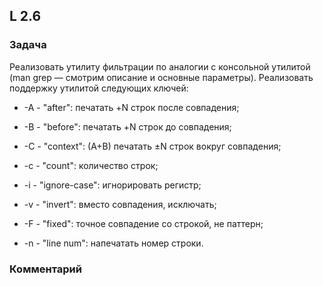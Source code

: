 ## L 2.6

### Задача
Реализовать утилиту фильтрации по аналогии с консольной утилитой (man grep — смотрим описание и основные параметры).
Реализовать поддержку утилитой следующих ключей:
- -A - "after": печатать +N строк после совпадения;

- -B - "before": печатать +N строк до совпадения;

- -C - "context": (A+B) печатать ±N строк вокруг совпадения;

- -c - "count": количество строк;

- -i - "ignore-case": игнорировать регистр;

- -v - "invert": вместо совпадения, исключать;

- -F - "fixed": точное совпадение со строкой, не паттерн;

- -n - "line num": напечатать номер строки.

### Комментарий
